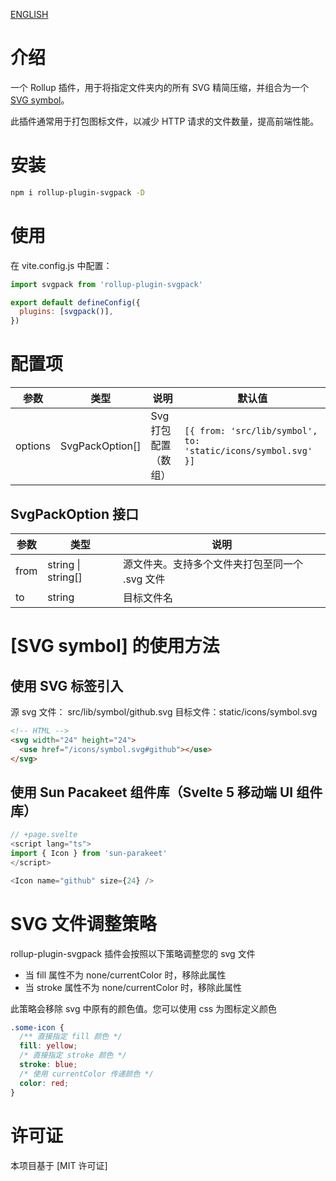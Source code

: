[ENGLISH](https://github.com/jeremy-zhao/rollup-plugin-svgpack/blob/master/README.md)

# 介绍

一个 Rollup 插件，用于将指定文件夹内的所有 SVG 精简压缩，并组合为一个 [SVG symbol](https://developer.mozilla.org/en-US/docs/Web/SVG/Element/symbol)。

此插件通常用于打包图标文件，以减少 HTTP 请求的文件数量，提高前端性能。

# 安装

```sh
npm i rollup-plugin-svgpack -D
```

# 使用

在 vite.config.js 中配置：

```js
import svgpack from 'rollup-plugin-svgpack'

export default defineConfig({
  plugins: [svgpack()],
})
```

# 配置项

| 参数    | 类型            | 说明                 | 默认值                                                        |
| ------- | --------------- | -------------------- | ------------------------------------------------------------- |
| options | SvgPackOption[] | Svg 打包配置（数组） | `[{ from: 'src/lib/symbol', to: 'static/icons/symbol.svg' }]` |

## SvgPackOption 接口

| 参数 | 类型               | 说明                                           |
| ---- | ------------------ | ---------------------------------------------- |
| from | string \| string[] | 源文件夹。支持多个文件夹打包至同一个 .svg 文件 |
| to   | string             | 目标文件名                                     |

# [SVG symbol] 的使用方法

## 使用 SVG 标签引入

源 svg 文件： src/lib/symbol/github.svg
目标文件：static/icons/symbol.svg

```html
<!-- HTML -->
<svg width="24" height="24">
  <use href="/icons/symbol.svg#github"></use>
</svg>
```

## 使用 Sun Pacakeet 组件库（Svelte 5 移动端 UI 组件库）

```ts
// +page.svelte
<script lang="ts">
import { Icon } from 'sun-parakeet'
</script>

<Icon name="github" size={24} />
```

# SVG 文件调整策略

rollup-plugin-svgpack 插件会按照以下策略调整您的 svg 文件

- 当 fill 属性不为 none/currentColor 时，移除此属性
- 当 stroke 属性不为 none/currentColor 时，移除此属性

此策略会移除 svg 中原有的颜色值。您可以使用 css 为图标定义颜色

```css
.some-icon {
  /** 直接指定 fill 颜色 */
  fill: yellow;
  /* 直接指定 stroke 颜色 */
  stroke: blue;
  /* 使用 currentColor 传递颜色 */
  color: red;
}
```

# 许可证

本项目基于 [MIT 许可证]
